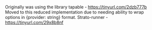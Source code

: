 Originally was using the library tapable - https://tinyurl.com/2dzb777b
Moved to this reduced implementation due to needing ability to wrap options in {provider: string} format. Strato-runner - https://tinyurl.com/29x8b8nf
